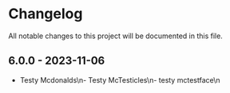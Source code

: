 # Changelog

All notable changes to this project will be documented in this file.

## 6.0.0 - 2023-11-06

- Testy Mcdonalds\n- Testy McTesticles\n- testy mctestface\n
